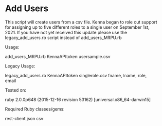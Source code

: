 # Add Users

This script will create users from a csv file. Kenna began to role out support for assigning up to five different roles to a single user on September 1st, 2021. If you have not yet received this update please use the legacy_add_users.rb script instead of add_users_MRPU.rb

Usage:

add_users_MRPU.rb KennaAPItoken usersample.csv

Legacy Usage:

legacy_add_users.rb KennaAPItoken singlerole.csv fname, lname, role, email

Tested on:

ruby 2.0.0p648 (2015-12-16 revision 53162) [universal.x86_64-darwin15]

Required Ruby classes/gems:

rest-client
json
csv
